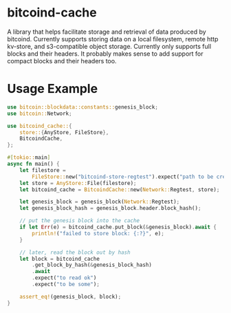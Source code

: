 # bitcoind-cache

A library that helps facilitate storage and retrieval of data produced by bitcoind.  Currently supports storing data on a local filesystem, remote http kv-store, and s3-compatible object storage.  Currently only supports full blocks and their headers.  It probably makes sense to add support for compact blocks and their headers too.


# Usage Example

```rust
use bitcoin::blockdata::constants::genesis_block;
use bitcoin::Network;

use bitcoind_cache::{
    store::{AnyStore, FileStore},
    BitcoindCache,
};

#[tokio::main]
async fn main() {
    let filestore =
        FileStore::new("bitcoind-store-regtest").expect("path to be created if not exists");
    let store = AnyStore::File(filestore);
    let bitcoind_cache = BitcoindCache::new(Network::Regtest, store);

    let genesis_block = genesis_block(Network::Regtest);
    let genesis_block_hash = genesis_block.header.block_hash();

    // put the genesis block into the cache
    if let Err(e) = bitcoind_cache.put_block(&genesis_block).await {
        println!("failed to store block: {:?}", e);
    }

    // later, read the block out by hash
    let block = bitcoind_cache
        .get_block_by_hash(&genesis_block_hash)
        .await
        .expect("to read ok")
        .expect("to be some");

    assert_eq!(genesis_block, block);
}

```